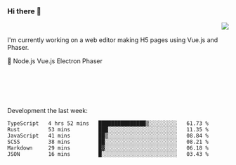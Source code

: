 ### Hi there 👋

<img align="right" src="https://github-readme-stats.vercel.app/api?username=jasonpanggo"/>

<br>
<p align="left">
I'm currently working on a web editor making H5 pages using Vue.js and Phaser.
</p>
<p align="left">
📖 Node.js Vue.js Electron Phaser
</p>
<br>
<br>
<br>
<br>

Development the last week:
<!--START_SECTION:waka-->

```text
TypeScript   4 hrs 52 mins   ███████████████▒░░░░░░░░░   61.73 %
Rust         53 mins         ███░░░░░░░░░░░░░░░░░░░░░░   11.35 %
JavaScript   41 mins         ██▒░░░░░░░░░░░░░░░░░░░░░░   08.84 %
SCSS         38 mins         ██░░░░░░░░░░░░░░░░░░░░░░░   08.21 %
Markdown     29 mins         █▓░░░░░░░░░░░░░░░░░░░░░░░   06.18 %
JSON         16 mins         █░░░░░░░░░░░░░░░░░░░░░░░░   03.43 %
```

<!--END_SECTION:waka-->

<!--
**JASONPANGGO/jasonpanggo** is a ✨ _special_ ✨ repository because its `README.md` (this file) appears on your GitHub profile.

Here are some ideas to get you started:

- 🔭 I’m currently working on ...
- 🌱 I’m currently learning ...
- 👯 I’m looking to collaborate on ...
- 🤔 I’m looking for help with ...
- 💬 Ask me about ...
- 📫 How to reach me: ...
- 😄 Pronouns: ...
- ⚡ Fun fact: ...
-->
